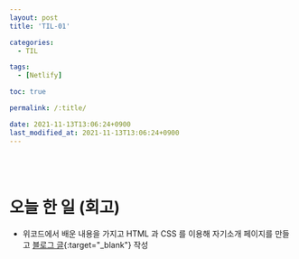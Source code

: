 ```yaml
---
layout: post
title: 'TIL-01'

categories:
  - TIL

tags:
  - [Netlify]

toc: true

permalink: /:title/

date: 2021-11-13T13:06:24+0900
last_modified_at: 2021-11-13T13:06:24+0900
---
```


<br>
<br>

# 오늘 한 일 (회고)

- 위코드에서 배운 내용을 가지고 HTML 과 CSS 를 이용해 자기소개 페이지를 만들고 [블로그 글](../wecode-06){:target="\_blank"} 작성
